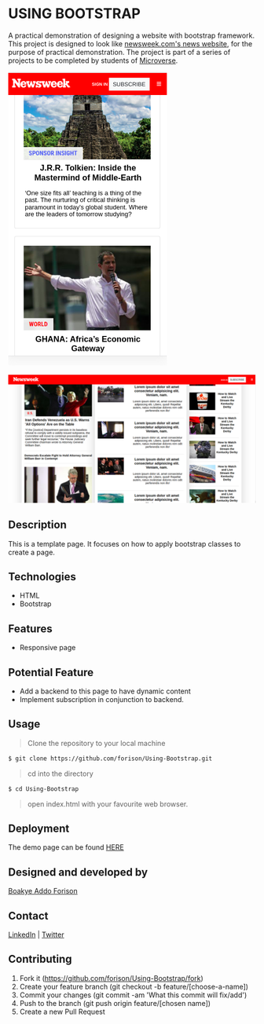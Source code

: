# USING BOOTSTRAP

A practical demonstration of designing a website with bootstrap framework.
This project is designed to look like [newsweek.com's news website](https://www.newsweek.com/), for the purpose of practical demonstration.
The project is part of a series of projects to be completed by students of [Microverse](https://www.microverse.org/ "The Global School for Remote Software Developers!").

![mobile view](./temp1.png)

![desktop view](./temp2.png)

## Description
 
This is a template page. It focuses on how to apply bootstrap classes to create a page.

## Technologies

- HTML
- Bootstrap

## Features

- Responsive page

## Potential Feature

- Add a backend to this page to have dynamic content
- Implement subscription in conjunction to backend.

## Usage

> Clone the repository to your local machine

```sh
$ git clone https://github.com/forison/Using-Bootstrap.git
```

> cd into the directory

```sh
$ cd Using-Bootstrap
```

> open index.html with your favourite web browser.

## Deployment

The demo page can be found [HERE](https://forison.github.io/Using-Bootstrap/)

## Designed and developed by

[Boakye Addo Forison](https://github.com/Forison)

## Contact

[LinkedIn](https://www.linkedin.com/in/forison/) | [Twitter](https://twitter.com/addo_forison)

## Contributing

1. Fork it (https://github.com/forison/Using-Bootstrap/fork)
2. Create your feature branch (git checkout -b feature/[choose-a-name])
3. Commit your changes (git commit -am 'What this commit will fix/add')
4. Push to the branch (git push origin feature/[chosen name])
5. Create a new Pull Request